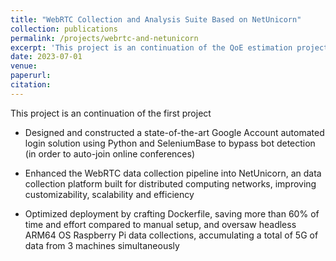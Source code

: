 ```yaml
---
title: "WebRTC Collection and Analysis Suite Based on NetUnicorn"
collection: publications
permalink: /projects/webrtc-and-netunicorn
excerpt: 'This project is an continuation of the QoE estimation project. Finding more about Google Login automations'
date: 2023-07-01
venue: 
paperurl: 
citation: 
---
```

This project is an continuation of the first project

* Designed and constructed a state-of-the-art Google Account automated login solution using Python and SeleniumBase to bypass bot detection (in order to auto-join online conferences)

* Enhanced the WebRTC data collection pipeline into NetUnicorn, an data collection platform built for distributed computing networks, improving customizability, scalability and efficiency

* Optimized deployment by crafting Dockerfile, saving more than 60% of time and effort compared to manual setup, and oversaw headless ARM64 OS Raspberry Pi data collections, accumulating a total of 5G of data from 3 machines simultaneously